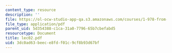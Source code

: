 ```yaml
---
content_type: resource
description: ''
file: https://ol-ocw-studio-app-qa.s3.amazonaws.com/courses/1-978-from-nano-to-macro-introduction-to-atomistic-modeling-techniques-january-iap-2007/3dc0ad63beece8fdf01c9cf8b93d67bf_lec02.pdf
file_type: application/pdf
parent_uid: 5d354388-c1ca-31a0-7796-65b7cbefabd5
resourcetype: Document
title: lec02.pdf
uid: 3dc0ad63-beec-e8fd-f01c-9cf8b93d67bf
---
```

